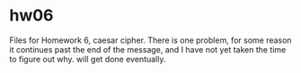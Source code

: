 # hw06

Files for Homework 6, caesar cipher. There is one problem, for some reason it continues past the end of the message, and I have not yet taken the time to figure out why. will get done eventually. 
